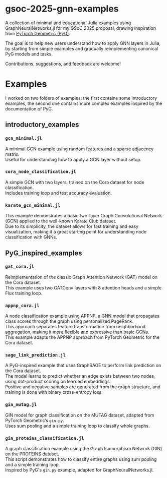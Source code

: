 # gsoc-2025-gnn-examples
A collection of minimal and educational Julia examples using GraphNeuralNetworks.jl for my GSoC 2025 proposal, drawing inspiration from [PyTorch Geometric (PyG)](https://pytorch-geometric.readthedocs.io).

The goal is to help new users understand how to apply GNN layers in Julia, by starting from simple examples and gradually reimplementing canonical PyG models and tasks.

Contributions, suggestions, and feedback are welcome!

# Examples
I worked on two folders of examples: the first contains some introductory examples, the second one contains more complex examples inspired by the documentation of PyG.

## introductory_examples

### `gcn_minimal.jl`
A minimal GCN example using random features and a sparse adjacency matrix.  
Useful for understanding how to apply a GCN layer without setup.

### `cora_node_classification.jl`
A simple GCN with two layers, trained on the Cora dataset for node classification.  
Includes training loop and test accuracy evaluation.

### `karate_gcn_minimal.jl`
This example demonstrates a basic two-layer Graph Convolutional Network (GCN) applied to the well-known Karate Club dataset.  
Due to its simplicity, the dataset allows for fast training and easy visualization, making it a great starting point for understanding node classification with GNNs.

## PyG_inspired_examples

### `gat_cora.jl`
Reimplementation of the classic Graph Attention Network (GAT) model on the Cora dataset.  
This example uses two GATConv layers with 8 attention heads and a simple Flux training loop.

### `appnp_cora.jl`
A node classification example using APPNP, a GNN model that propagates class scores through the graph using personalized PageRank.  
This approach separates feature transformation from neighborhood aggregation, making it more flexible and expressive than basic GCNs.  
This example adapts the APPNP approach from PyTorch Geometric for the Cora dataset.

### `sage_link_prediction.jl`
A PyG-inspired example that uses GraphSAGE to perform link prediction on the Cora dataset.  
The model learns to predict whether an edge exists between two nodes, using dot-product scoring on learned embeddings.  
Positive and negative samples are generated from the graph structure, and training is done with binary cross-entropy loss.

### `gin_mutag.jl`
GIN model for graph classification on the MUTAG dataset, adapted from PyTorch Geometric’s `gin.py`.  
Uses sum pooling and a simple training loop to classify whole graphs.

### `gin_proteins_classification.jl`
A graph classification example using the Graph Isomorphism Network (GIN) on the PROTEINS dataset.  
This script demonstrates how to classify entire graphs using sum pooling and a simple training loop.  
Inspired by PyG's `gin.py` example, adapted for GraphNeuralNetworks.jl.






